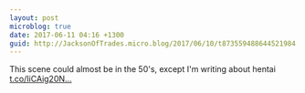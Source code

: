 ```yaml
---
layout: post
microblog: true
date: 2017-06-11 04:16 +1300
guid: http://JacksonOfTrades.micro.blog/2017/06/10/t873559488644521984.html
---
```

This scene could almost be in the 50's, except I'm writing about hentai [t.co/IiCAig20N...](https://t.co/IiCAig20NT)
